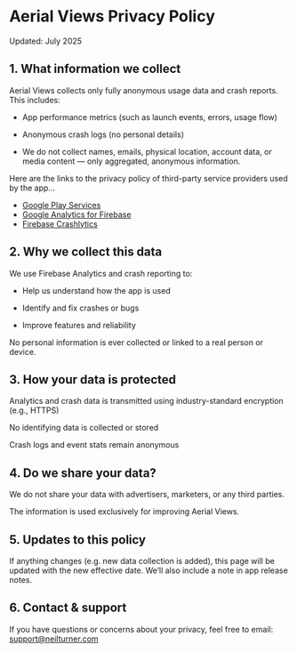 # Aerial Views Privacy Policy

Updated: July 2025

## 1. What information we collect

Aerial Views collects only fully anonymous usage data and crash reports. This includes:

* App performance metrics (such as launch events, errors, usage flow)

* Anonymous crash logs (no personal details)

* We do not collect names, emails, physical location, account data, or media content — only aggregated, anonymous information.

Here are the links to the privacy policy of third-party service providers used by the app...

* [Google Play Services](https://www.google.com/policies/privacy/)
* [Google Analytics for Firebase](https://firebase.google.com/policies/analytics)
* [Firebase Crashlytics](https://firebase.google.com/support/privacy/)

## 2. Why we collect this data

We use Firebase Analytics and crash reporting to:

* Help us understand how the app is used

* Identify and fix crashes or bugs

* Improve features and reliability

No personal information is ever collected or linked to a real person or device.

## 3. How your data is protected

Analytics and crash data is transmitted using industry-standard encryption (e.g., HTTPS)

No identifying data is collected or stored

Crash logs and event stats remain anonymous

## 4. Do we share your data?

We do not share your data with advertisers, marketers, or any third parties.

The information is used exclusively for improving Aerial Views.

## 5. Updates to this policy

If anything changes (e.g. new data collection is added), this page will be updated with the new effective date. We’ll also include a note in app release notes.

## 6. Contact & support

If you have questions or concerns about your privacy, feel free to email: <support@neilturner.com>
